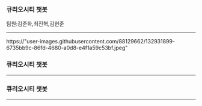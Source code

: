 ### 큐리오시티 챗봇
팀원:김준화,최진혁,김현준
<hr/>



https://"user-images.githubusercontent.com/88129662/132931899-6735bb9c-86fd-4680-a0d8-e4f1a59c53bf.jpeg"


### 큐리오시티 챗봇




<hr/>

### 큐리오시티 챗봇




<hr/>


